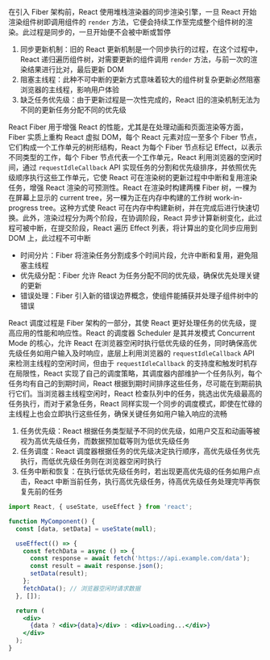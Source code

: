 在引入 Fiber 架构前，React 使用堆栈渲染器的同步渲染引擎，一旦 React 开始渲染组件树即调用组件的 `render` 方法，它便会持续工作至完成整个组件树的渲染。此过程是同步的，一旦开始便不会被中断或暂停

1. 同步更新机制：旧的 React 更新机制是一个同步执行的过程，在这个过程中，React 递归遍历组件树，对需要更新的组件调用 `render` 方法，与前一次的渲染结果进行比对，最后更新 DOM
2. 阻塞主线程：此种不可中断的更新方式意味着较大的组件树复杂更新必然阻塞浏览器的主线程，影响用户体验
3. 缺乏任务优先级：由于更新过程是一次性完成的，React 旧的渲染机制无法为不同的更新任务分配不同的优先级

React Fiber 用于增强 React 的性能，尤其是在处理动画和页面渲染等方面，Fiber 实质上重构 React 虚拟 DOM，每个 React 元素对应一至多个 Fiber 节点，它们构成一个工作单元的树形结构，React 为每个 Fiber 节点标记 Effect，以表示不同类型的工作，每个 Fiber 节点代表一个工作单元，React 利用浏览器的空闲时间，通过 `requestIdleCallback` API 实现任务的分割和优先级排序，并依照优先级顺序执行这些工作单元，它使 React 可在渲染树的更新过程中中断和复用渲染任务，增强 React 渲染的可预测性。React 在渲染时构建两棵 Fiber 树，一棵为在屏幕上显示的 current tree，另一棵为正在内存中构建的工作树 work-in-progress tree。这种方式使 React 可在内存中构建新树，并在完成后进行快速切换。此外，渲染过程分为两个阶段，在协调阶段，React 异步计算新树变化，此过程可被中断，在提交阶段，React 遍历 Effect 列表，将计算出的变化同步应用到 DOM 上，此过程不可中断

- 时间分片：Fiber 将渲染任务分割成多个时间片段，允许中断和复用，避免阻塞主线程
- 优先级分配：Fiber 允许 React 为任务分配不同的优先级，确保优先处理关键的更新
- 错误处理：Fiber 引入新的错误边界概念，使组件能捕获并处理子组件树中的错误

React 调度过程是 Fiber 架构的一部分，其使 React 更好处理任务的优先级，提高应用的性能和响应性。React 的调度器 Scheduler 是其并发模式 Concurrent Mode 的核心，允许 React 在浏览器空闲时执行低优先级的任务，同时确保高优先级任务如用户输入及时响应，底层上利用浏览器的 `requestIdleCallback` API 来检测主线程的空闲时间，但由于 `requestIdleCallback` 的支持度和触发时机存在局限性，React 实现了自己的调度策略，其调度器内部维护一个任务队列，每个任务均有自己的到期时间，React 根据到期时间排序这些任务，尽可能在到期前执行它们。当浏览器主线程空闲时，React 检查队列中的任务，挑选出优先级最高的任务执行，而对于紧急任务，React 同样实现一个同步的调度模式，即使在忙碌的主线程上也会立即执行这些任务，确保关键任务如用户输入响应的流畅

1. 任务优先级：React 根据任务类型赋予不同的优先级，如用户交互和动画等被视为高优先级任务，而数据预加载等则为低优先级任务
2. 任务调度：React 调度器根据任务的优先级决定执行顺序，高优先级任务优先执行，而低优先级任务则在浏览器空闲时执行
3. 任务中断和恢复：在执行低优先级任务时，若出现更高优先级的任务如用户点击，React 中断当前任务，执行高优先级任务，待高优先级任务处理完毕再恢复先前的任务

```jsx
import React, { useState, useEffect } from 'react';

function MyComponent() {
  const [data, setData] = useState(null);

  useEffect(() => {
    const fetchData = async () => {
      const response = await fetch('https://api.example.com/data');
      const result = await response.json();
      setData(result);
    };
    fetchData(); // 浏览器空闲时请求数据
  }, []);

  return (
    <div>
      {data ? <div>{data}</div> : <div>Loading...</div>}
    </div>
  );
}
```
